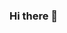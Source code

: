 ### Hi there 👋

<!--
**hma1962/hma1962** is a ✨ _special_ ✨ repository because its `README.md` (this file) appears on your GitHub profile.

#test Repo for IBM course
